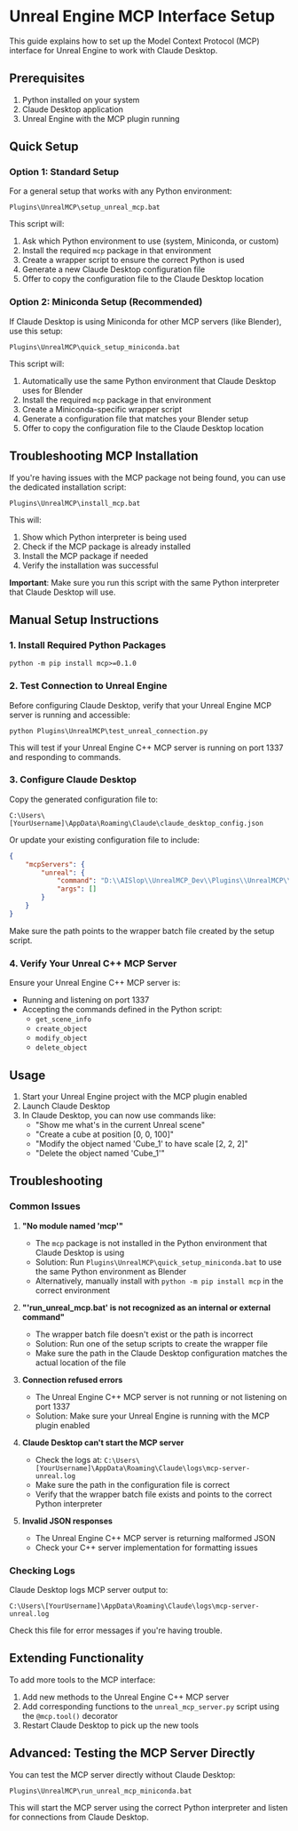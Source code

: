 # Unreal Engine MCP Interface Setup

This guide explains how to set up the Model Context Protocol (MCP) interface for Unreal Engine to work with Claude Desktop.

## Prerequisites

1. Python installed on your system
2. Claude Desktop application
3. Unreal Engine with the MCP plugin running

## Quick Setup

### Option 1: Standard Setup
For a general setup that works with any Python environment:

```
Plugins\UnrealMCP\setup_unreal_mcp.bat
```

This script will:
1. Ask which Python environment to use (system, Miniconda, or custom)
2. Install the required `mcp` package in that environment
3. Create a wrapper script to ensure the correct Python is used
4. Generate a new Claude Desktop configuration file
5. Offer to copy the configuration file to the Claude Desktop location

### Option 2: Miniconda Setup (Recommended)
If Claude Desktop is using Miniconda for other MCP servers (like Blender), use this setup:

```
Plugins\UnrealMCP\quick_setup_miniconda.bat
```

This script will:
1. Automatically use the same Python environment that Claude Desktop uses for Blender
2. Install the required `mcp` package in that environment
3. Create a Miniconda-specific wrapper script
4. Generate a configuration file that matches your Blender setup
5. Offer to copy the configuration file to the Claude Desktop location

## Troubleshooting MCP Installation

If you're having issues with the MCP package not being found, you can use the dedicated installation script:

```
Plugins\UnrealMCP\install_mcp.bat
```

This will:
1. Show which Python interpreter is being used
2. Check if the MCP package is already installed
3. Install the MCP package if needed
4. Verify the installation was successful

**Important**: Make sure you run this script with the same Python interpreter that Claude Desktop will use.

## Manual Setup Instructions

### 1. Install Required Python Packages

```
python -m pip install mcp>=0.1.0
```

### 2. Test Connection to Unreal Engine

Before configuring Claude Desktop, verify that your Unreal Engine MCP server is running and accessible:

```
python Plugins\UnrealMCP\test_unreal_connection.py
```

This will test if your Unreal Engine C++ MCP server is running on port 1337 and responding to commands.

### 3. Configure Claude Desktop

Copy the generated configuration file to:
```
C:\Users\[YourUsername]\AppData\Roaming\Claude\claude_desktop_config.json
```

Or update your existing configuration file to include:
```json
{
    "mcpServers": {
        "unreal": {
            "command": "D:\\AISlop\\UnrealMCP_Dev\\Plugins\\UnrealMCP\\run_unreal_mcp_miniconda.bat",
            "args": []
        }
    }
}
```

Make sure the path points to the wrapper batch file created by the setup script.

### 4. Verify Your Unreal C++ MCP Server

Ensure your Unreal Engine C++ MCP server is:
- Running and listening on port 1337
- Accepting the commands defined in the Python script:
  - `get_scene_info`
  - `create_object`
  - `modify_object`
  - `delete_object`

## Usage

1. Start your Unreal Engine project with the MCP plugin enabled
2. Launch Claude Desktop
3. In Claude Desktop, you can now use commands like:
   - "Show me what's in the current Unreal scene"
   - "Create a cube at position [0, 0, 100]"
   - "Modify the object named 'Cube_1' to have scale [2, 2, 2]"
   - "Delete the object named 'Cube_1'"

## Troubleshooting

### Common Issues

1. **"No module named 'mcp'"**
   - The `mcp` package is not installed in the Python environment that Claude Desktop is using
   - Solution: Run `Plugins\UnrealMCP\quick_setup_miniconda.bat` to use the same Python environment as Blender
   - Alternatively, manually install with `python -m pip install mcp` in the correct environment

2. **"'run_unreal_mcp.bat' is not recognized as an internal or external command"**
   - The wrapper batch file doesn't exist or the path is incorrect
   - Solution: Run one of the setup scripts to create the wrapper file
   - Make sure the path in the Claude Desktop configuration matches the actual location of the file

3. **Connection refused errors**
   - The Unreal Engine C++ MCP server is not running or not listening on port 1337
   - Solution: Make sure your Unreal Engine is running with the MCP plugin enabled

4. **Claude Desktop can't start the MCP server**
   - Check the logs at: `C:\Users\[YourUsername]\AppData\Roaming\Claude\logs\mcp-server-unreal.log`
   - Make sure the path in the configuration file is correct
   - Verify that the wrapper batch file exists and points to the correct Python interpreter

5. **Invalid JSON responses**
   - The Unreal Engine C++ MCP server is returning malformed JSON
   - Check your C++ server implementation for formatting issues

### Checking Logs

Claude Desktop logs MCP server output to:
```
C:\Users\[YourUsername]\AppData\Roaming\Claude\logs\mcp-server-unreal.log
```

Check this file for error messages if you're having trouble.

## Extending Functionality

To add more tools to the MCP interface:

1. Add new methods to the Unreal Engine C++ MCP server
2. Add corresponding functions to the `unreal_mcp_server.py` script using the `@mcp.tool()` decorator
3. Restart Claude Desktop to pick up the new tools

## Advanced: Testing the MCP Server Directly

You can test the MCP server directly without Claude Desktop:

```
Plugins\UnrealMCP\run_unreal_mcp_miniconda.bat
```

This will start the MCP server using the correct Python interpreter and listen for connections from Claude Desktop. 